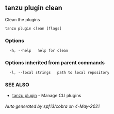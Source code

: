 ## tanzu plugin clean

Clean the plugins

```
tanzu plugin clean [flags]
```

### Options

```
  -h, --help   help for clean
```

### Options inherited from parent commands

```
  -l, --local strings   path to local repository
```

### SEE ALSO

* [tanzu plugin](tanzu_plugin.md)     - Manage CLI plugins

###### Auto generated by spf13/cobra on 4-May-2021
